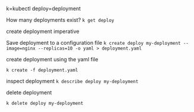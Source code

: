 k=kubectl
deploy=deployment

How many deployments exist?
``` k get deploy ```

create deployment imperative

Save deployment to a configuration file
``` k create deploy my-deployment --image=nginx --replicas=10 -o yaml > deployment.yaml ```

create deployment using the yaml file 

``` k create -f deployment.yaml ```

inspect deployment 
``` k describe deploy my-deployment ```


delete deployment

``` k delete deploy my-deployment ```
